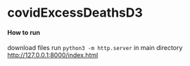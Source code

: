 # covidExcessDeathsD3

#### How to run
download files
run `python3 -m http.server` in main directory
http://127.0.0.1:8000/index.html